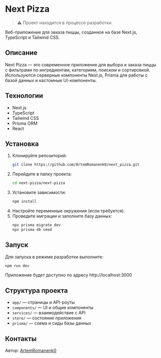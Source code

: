 # Next Pizza

> ⚠️ Проект находится в процессе разработки.

Веб-приложение для заказа пиццы, созданное на базе Next.js, TypeScript и Tailwind CSS.

## Описание
Next Pizza — это современное приложение для выбора и заказа пиццы с фильтрами по ингредиентам, категориям, поиском и сортировкой. Используются серверные компоненты Next.js, Prisma для работы с базой данных и кастомные UI-компоненты.

## Технологии
- Next.js
- TypeScript
- Tailwind CSS
- Prisma ORM
- React

## Установка
1. Клонируйте репозиторий:
   ```bash
   git clone https://github.com/ArtemRomanenk0/next_pizza.git
   ```
2. Перейдите в папку проекта:
   ```bash
   cd next-pizza/next-pizza
   ```
3. Установите зависимости:
   ```bash
   npm install
   ```
4. Настройте переменные окружения (если требуется).
5. Проведите миграции и заполните базу данных:
   ```bash
   npx prisma migrate dev
   npx prisma db seed
   ```

## Запуск
Для запуска в режиме разработки выполните:
```bash
npm run dev
```
Приложение будет доступно по адресу http://localhost:3000

## Структура проекта
- `app/` — страницы и API-роуты
- `components/` — UI и общие компоненты
- `services/` — взаимодействие с API
- `store/` — состояние приложения
- `prisma/` — схема и сиды базы данных

## Контакты
Автор: [ArtemRomanenk0](https://github.com/ArtemRomanenk0)
